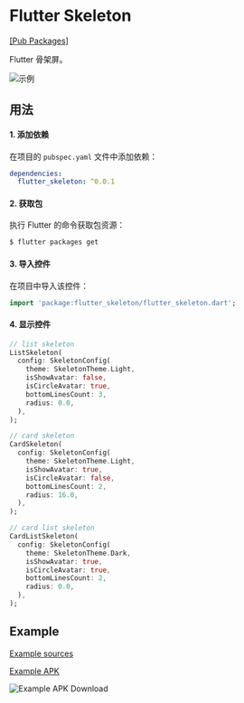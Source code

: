 # Flutter Skeleton

[[Pub Packages]](https://pub.dartlang.org/packages/flutter_skeleton)

Flutter 骨架屏。

![示例][1]

## 用法

#### 1\. 添加依赖

在项目的 `pubspec.yaml` 文件中添加依赖：

```yaml
dependencies:
  flutter_skeleton: ^0.0.1
```

#### 2\. 获取包

执行 Flutter 的命令获取包资源：

```bash
$ flutter packages get
```

#### 3\. 导入控件

在项目中导入该控件：

```dart
import 'package:flutter_skeleton/flutter_skeleton.dart';
```

#### 4\. 显示控件

```dart
// list skeleton
ListSkeleton(
  config: SkeletonConfig(
    theme: SkeletonTheme.Light,
    isShowAvatar: false,
    isCircleAvatar: true,
    bottomLinesCount: 3,
    radius: 0.0,
  ),
);

// card skeleton
CardSkeleton(
  config: SkeletonConfig(
    theme: SkeletonTheme.Light,
    isShowAvatar: true,
    isCircleAvatar: false,
    bottomLinesCount: 2,
    radius: 16.0,
  ),
);

// card list skeleton
CardListSkeleton(
  config: SkeletonConfig(
    theme: SkeletonTheme.Dark,
    isShowAvatar: true,
    isCircleAvatar: true,
    bottomLinesCount: 2,
    radius: 0.0,
  ),
);
```

## Example

[Example sources](https://github.com/wuzhendev/flutter_skeleton/tree/master/example)

[Example APK](https://raw.githubusercontent.com/wuzhendev/assets/master/flutter-skeleton/flutter_skeleton_v0.0.1.apk)

![Example APK Download](https://github.com/wuzhendev/assets/blob/master/flutter-skeleton/flutter_skeleton_v0.0.1.png?raw=true)

[1]:https://github.com/wuzhendev/assets/blob/master/flutter-skeleton/flutter_skeleton_1.jpg?raw=true
